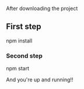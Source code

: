 After downloading the project 

## First step

npm install

### Second step

npm start

And you're up and running!!

